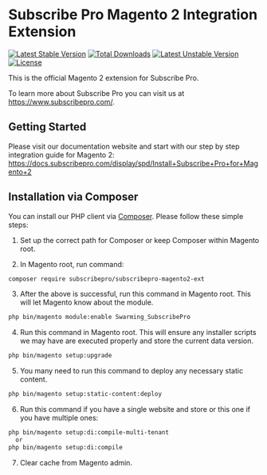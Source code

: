 Subscribe Pro Magento 2 Integration Extension
=============================================

[![Latest Stable Version](https://poser.pugx.org/subscribepro/subscribepro-magento2-ext/v/stable)](https://packagist.org/packages/subscribepro/subscribepro-magento2-ext)
[![Total Downloads](https://poser.pugx.org/subscribepro/subscribepro-magento2-ext/downloads)](https://packagist.org/packages/subscribepro/subscribepro-magento2-ext)
[![Latest Unstable Version](https://poser.pugx.org/subscribepro/subscribepro-magento2-ext/v/unstable)](https://packagist.org/packages/subscribepro/subscribepro-magento2-ext)
[![License](https://poser.pugx.org/subscribepro/subscribepro-magento2-ext/license)](https://packagist.org/packages/subscribepro/subscribepro-magento2-ext)

This is the official Magento 2 extension for Subscribe Pro.

To learn more about Subscribe Pro you can visit us at https://www.subscribepro.com/.

## Getting Started

Please visit our documentation website and start with our step by step integration guide for Magento 2: https://docs.subscribepro.com/display/spd/Install+Subscribe+Pro+for+Magento+2

## Installation via Composer

You can install our PHP client via [Composer](http://getcomposer.org/). Please follow these simple steps:

1. Set up the correct path for Composer or keep Composer within Magento root.

2. In Magento root, run command:  
 ```bash
 composer require subscribepro/subscribepro-magento2-ext
 ```

3. After the above is successful, run this command in Magento root. This will let Magento know about the module.
 ```bash
 php bin/magento module:enable Swarming_SubscribePro
 ```

4. Run this command in Magento root. This will ensure any installer scripts we may have are executed properly and store the current data version.
 ```bash
 php bin/magento setup:upgrade
 ```

5. You many need to run this command to deploy any necessary static content.
 ```bash
 php bin/magento setup:static-content:deploy
 ```

6. Run this command if you have a single website and store or this one if you have multiple ones:
 ```bash
 php bin/magento setup:di:compile-multi-tenant
   or
 php bin/magento setup:di:compile
 ```

7. Clear cache from Magento admin.
